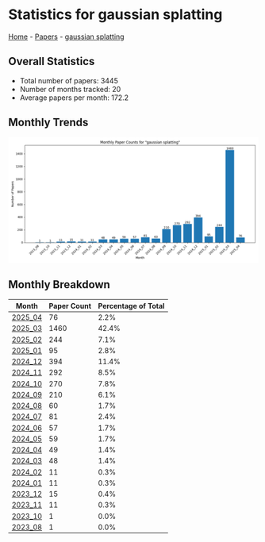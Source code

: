 # Statistics for gaussian splatting

[Home](https://arxcompass.github.io) - [Papers](https://arxcompass.github.io/papers) - [gaussian splatting](https://arxcompass.github.io/papers/gaussian_splatting)

## Overall Statistics

- Total number of papers: 3445
- Number of months tracked: 20
- Average papers per month: 172.2

## Monthly Trends

![Monthly Paper Counts](monthly_stats.png)

## Monthly Breakdown

| Month | Paper Count | Percentage of Total |
| --- | --- | --- |
| [2025_04](./2025_04/papers_1.md) | 76 | 2.2% |
| [2025_03](./2025_03/papers_1.md) | 1460 | 42.4% |
| [2025_02](./2025_02/papers_1.md) | 244 | 7.1% |
| [2025_01](./2025_01/papers_1.md) | 95 | 2.8% |
| [2024_12](./2024_12/papers_1.md) | 394 | 11.4% |
| [2024_11](./2024_11/papers_1.md) | 292 | 8.5% |
| [2024_10](./2024_10/papers_1.md) | 270 | 7.8% |
| [2024_09](./2024_09/papers_1.md) | 210 | 6.1% |
| [2024_08](./2024_08/papers_1.md) | 60 | 1.7% |
| [2024_07](./2024_07/papers_1.md) | 81 | 2.4% |
| [2024_06](./2024_06/papers_1.md) | 57 | 1.7% |
| [2024_05](./2024_05/papers_1.md) | 59 | 1.7% |
| [2024_04](./2024_04/papers_1.md) | 49 | 1.4% |
| [2024_03](./2024_03/papers_1.md) | 48 | 1.4% |
| [2024_02](./2024_02/papers_1.md) | 11 | 0.3% |
| [2024_01](./2024_01/papers_1.md) | 11 | 0.3% |
| [2023_12](./2023_12/papers_1.md) | 15 | 0.4% |
| [2023_11](./2023_11/papers_1.md) | 11 | 0.3% |
| [2023_10](./2023_10/papers_1.md) | 1 | 0.0% |
| [2023_08](./2023_08/papers_1.md) | 1 | 0.0% |
